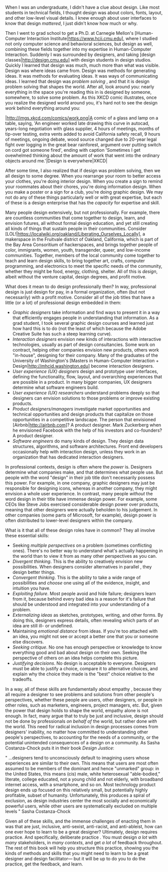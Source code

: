 When I was an undergraduate, I didn't have a clue about design. Like most students in technical fields, I thought design was about colors, fonts, layout, and other low-level visual details. I knew enough about user interfaces to know that design _mattered_, I just didn't know how much or why.		
		
Then I went to grad school to get a Ph.D. at Carnegie Mellon's [Human-Computer Interaction Institute|https://www.hcii.cmu.edu], where I studied not only computer science and behavioral sciences, but design as well, combining these fields together into my expertise in Human-Computer Interaction. Suddenly I was surrounded by designers, and taking [design classes|http://design.cmu.edu] with design students in design studios. Quickly I learned that design was much, much more than what was visible. Design was where ideas came from. Design was methods for generating ideas. It was methods for evaluating ideas. It was ways of communicating ideas. I learned that design was *problem solving* <jonassen00>, and that it is design problem solving that shapes the world. After all, look around you: nearly everything in the space you're reading this in is designed by someone, somewhere, to solve some problem. As this XKCD comic illustrates, once you realize the designed world around you, it's hard not to see the design _work_ behind everything around you:

|http://imgs.xkcd.com/comics/work.png|A comic of a glass and lamp on a table, saying, 'An engineer worked late drawing this curve in autocad, years-long negotiation with glass supplier, 4 hours of meetings, months of tip-over testing, extra vents added to avoid California safety recall, 9 hours of meetings, ongoing debate, wood source changed due to 20-year legal fight over logging in the great bear rainforest, argument over putting switch on cord got someone fired', ending with caption 'Sometimes I get ovewhelmed thinking about the amount of work that went into the ordinary objects around me.'|Design is everywhere|XKCD|
		
After some time, I also realized that if design was problem solving, then we all design to some degree. When you rearrange your room to better access your clothes, you're doing interior design. When you create a sign to remind your roommates about their chores, you're doing information design. When you make a poster or a sign for a club, you're doing graphic design. We may not do any of these things particularly well or with great expertise, but each of these is a design enterprise that has the _capacity_ for expertise and skill.

Many people design extensively, but not professionally. For example, there are countless communities that come together to design, learn, and envision futures, all without formal design education, and yet still creating all kinds of things that sustain people in their communities. Consider [LOL!|https://localwiki.org/oakland/Liberating_Ourselves_Locally], a makerspace in the Fruitvale district of Oakland, California, which is part of the Bay Area Consoritium of hackerspaces, and brings together people of color, immigrants, women, youth, transgender, queer, and low-income communities. Together, members of the local community come together to teach and learn design skills, to bring together art, crafts, computer programming, and electronics to meet the specific needs of the community, whether they might be food, energy, clothing, shelter. All of this is _design_, albeit without the venture capital, design degrees, and profit motive.
		
What does it mean to do design professionally then? In way, professional design is just design for pay, in a formal organization, often (but not necessarily) with a profit motive. Consider all of the job titles that have a little (or a lot) of professional design embedded in them:
		
* *Graphic designers* take information and find ways to present it in a way that efficiently engages people in understanding that information. As a grad student, I took several graphic design courses and learned just how hard this is to do (not the least of which because the Adobe Creative Suite has such a steep learning curve).			
* *Interaction designers* envision new kinds of interactions with interactive technologies, usually as part of design consultancies. Some work on contract, helping other companies envision new products, others work "in-house", designing for their company. Many of the graduates of the University of Washington's [Masters in Human-Computer Interaction + Design|http://mhcid.washington.edu] become interaction designers.
* *User experience (UX) designers* design and prototype user interfaces, defining the functionality, flow, layout, and overarching experiences that are possible in a product. In many bigger companies, UX designers determine what software engineers build.
*  *User experience (UX) researchers* understand problems deeply so that designers can envision solutions to those problems or improve existing products.
* *Product designers/managers* investigate market opportunities and technical opportunities and design products that capitalize on those opportunities in a competitive landscape. The person that envisioned [Airbnb|http://airbnb.com]? A product designer. Mark Zuckerberg when he envisioned Facebook with the help of his investors and co-founders? A product designer.
* *Software engineers* do many kinds of design. They design data structures, algorithms, and software architectures. Front end developers occasionally help with interaction design, unless they work in an organization that has dedicated interaction designers.
		
In professional contexts, design is often where the _power_ is. Designers determine what companies make, and that determines what people use. But people with the word "design" in their job title don't necessarily possess this power. For example, in one company, graphic designers may just be responsible for designing icons, whereas in another company, they might envision a whole user experience. In contrast, many people _without_ the word design in their title have immense design power. For example, some CEOs like Steve Jobs exercised considerable design power over products, meaning that other designers were actually beholden to his judgement. In other companies (some parts of Microsoft, for example), design power is often distributed to lower-level designers within the company.		

What is it that all of these design roles have in common? They all involve these essential skills:

* Seeking *multiple perspectives* on a problem (sometimes conflicting ones). There's no better way to understand what's actually happening in the world than to view it from as many other perspectives as you can.
* *Divergent thinking*. This is the ability to creatively envision new possibilities. When designers consider alternatives in parallel <dow10>, they design better things.
* *Convergent thinking*. This is the ability to take a wide range of possibilities and _choose_ one using all of the evidence, insight, and intuition you have.
* *Exploiting failure*. Most people avoid and hide failure; designers learn from it, because behind every bad idea is a reason for it's failure that should be understood and integrated into your understanding of a problem.
* *Externalizing ideas* as sketches, prototypes, writing, and other forms. By doing this, designers express details, often revealing which parts of an idea are still ill- or undefined.
* Maintaining *emotional distance* from ideas. If you're too attached with an idea, you might not see or accept a better one that you or someone else discovers.
* *Seeking critique*. No one has enough perspective or knowledge to know everything good and bad about design on their own. Seeking the perspective of others on an idea helps complete this picture.
* *Justifying decisions*. No design is acceptable to everyone. Designers must be able to justify a choice, compare it to alternative choices, and explain why the choice they made is the "best" choice relative to the tradeoffs.
		
In a way, all of these skills are fundamentally about empathy <wright08>, because they all require a designer to see problems and solutions from other people's perspectives, whether these people are users, other designers, or people in other roles, such as marketers, engineers, project managers, etc. But, given the power that design holds to shape the world, empathy alone is not enough. In fact, many argue that to truly be just and inclusive, design should not be done by professionals _on behalf of_ the world, but rather done _with_ the world. This need for radical inclusion in design processes comes from designers' inability, no matter how committed to understanding other people's perspectives, to accounting for the needs of a community, or the potential unintended consequences of a design on a community. As Sasha Costanza-Chock puts it in their book _Design Justice_:
		
"
...designers tend to unconsciously default to imagining users whose experiences are similar to their own. This means that users are most often assumed to be members of the dominant and hence "unmarked" group: in the United States, this means (cis) male, white heterosexual "able-bodied," literate, college educated, not a young child and not elderly, with broadband internet access, with a smartphone, and so on. Most technology product design ends up focused on this relatively small, but potentially highly profitable, subset of humanity. Unfortunately, this produces a spiral of exclusion, as design industries center the most socially and economically powerful users, while other users are systematically excluded on multiple levels 
" Sasha Costanza-Chock <costanzachock20>

Given all of these skills, and the immense challenges of enacting them in was that are just, inclusive, anti-sexist, anti-racist, and anti-ableist, how can one ever hope to learn to be a great designer? Ultimately, design requires practice. And specifically, deliberate practice <ericsson93>. You must design _a lot_ with _many_ stakeholders, in _many contexts_, and get _a lot_ of feedback throughout. The rest of this book will help you structure this practice, showing you the kinds of methods and skills that you might need to learn to be a great designer and design facilitator&mdash; but it will be up to do you to do the practice, get the feedback, and learn.